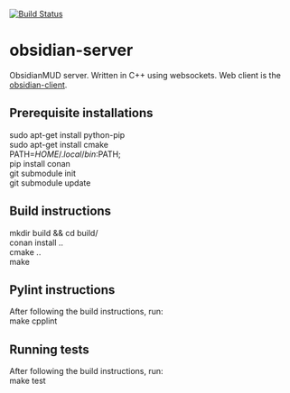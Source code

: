 [![Build Status](https://travis-ci.org/seanbollin/obsidian-server.svg?branch=master)](https://travis-ci.org/seanbollin/obsidian-server)

# obsidian-server

ObsidianMUD server.  Written in C++ using websockets.  Web client is the [obsidian-client](https://github.com/seanbollin/obsidian-client).

## Prerequisite installations
sudo apt-get install python-pip  
sudo apt-get install cmake  
PATH=$HOME/.local/bin:$PATH;  
pip install conan  
git submodule init  
git submodule update  

## Build instructions
mkdir build && cd build/  
conan install ..  
cmake ..  
make  

## Pylint instructions
After following the build instructions, run:  
make cpplint  

## Running tests
After following the build instructions, run:  
make test  
